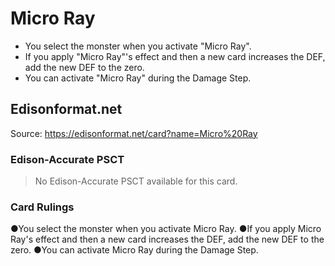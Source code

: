 # Micro Ray

*   You select the monster when you activate "Micro Ray".
*   If you apply "Micro Ray"'s effect and then a new card increases the DEF, add the new DEF to the zero.
*   You can activate "Micro Ray" during the Damage Step.

## Edisonformat.net

Source: https://edisonformat.net/card?name=Micro%20Ray

### Edison-Accurate PSCT

> No Edison-Accurate PSCT available for this card.

### Card Rulings

●You select the monster when you activate Micro Ray.
●If you apply Micro Ray's effect and then a new card increases the DEF, add the new DEF to the zero.
●You can activate Micro Ray during the Damage Step.
            